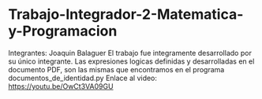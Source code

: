 # Trabajo-Integrador-2-Matematica-y-Programacion

Integrantes: Joaquin Balaguer
El trabajo fue integramente desarrollado por su único integrante.
Las expresiones logicas definidas y desarrolladas en el documento PDF, son las mismas que encontramos en el programa documentos_de_identidad.py
Enlace al video: https://youtu.be/OwCt3VA09GU
